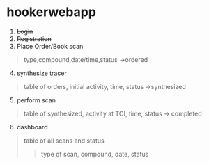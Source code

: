 # hookerwebapp

1. ~~Login~~
2. ~~Registration~~
3. Place Order/Book scan
>type,compound,date/time,status ->ordered

4. synthesize tracer 
>table of orders, initial activity, time, status ->synthesized

5. perform scan
>table of synthesized, activity at TOI, time, status -> completed

6. dashboard
>table of all scans and status
>>type of scan, compound, date, status
